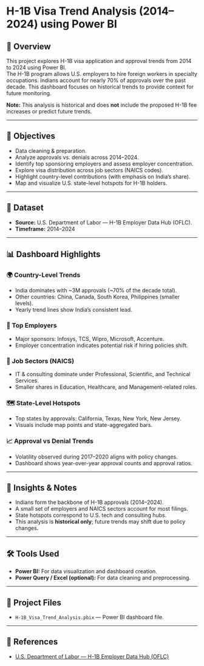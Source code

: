 # H-1B Visa Trend Analysis (2014–2024) using Power BI

## 📌 Overview
This project explores H-1B visa application and approval trends from 2014 to 2024 using Power BI.  
The H-1B program allows U.S. employers to hire foreign workers in specialty occupations. Indians account for nearly 70% of approvals over the past decade. This dashboard focuses on historical trends to provide context for future monitoring.  

**Note:** This analysis is historical and does **not** include the proposed H-1B fee increases or predict future trends.

---

## 🎯 Objectives
- Data cleaning & preparation.
- Analyze approvals vs. denials across 2014–2024.  
- Identify top sponsoring employers and assess employer concentration.  
- Explore visa distribution across job sectors (NAICS codes).  
- Highlight country-level contributions (with emphasis on India’s share).  
- Map and visualize U.S. state-level hotspots for H-1B holders.

---

## 📂 Dataset
- **Source:** U.S. Department of Labor — H-1B Employer Data Hub (OFLC).  
- **Timeframe:** 2014–2024

---

## 📊 Dashboard Highlights

### 🌍 Country-Level Trends
- India dominates with ~3M approvals (~70% of the decade total).  
- Other countries: China, Canada, South Korea, Philippines (smaller levels).  
- Yearly trend lines show India’s consistent lead.

### 🏢 Top Employers
- Major sponsors: Infosys, TCS, Wipro, Microsoft, Accenture.  
- Employer concentration indicates potential risk if hiring policies shift.

### 💼 Job Sectors (NAICS)
- IT & consulting dominate under Professional, Scientific, and Technical Services.  
- Smaller shares in Education, Healthcare, and Management-related roles.

### 🗺️ State-Level Hotspots
- Top states by approvals: California, Texas, New York, New Jersey.  
- Visuals include map points and state-aggregated bars.

### 📈 Approval vs Denial Trends
- Volatility observed during 2017–2020 aligns with policy changes.  
- Dashboard shows year-over-year approval counts and approval ratios.

---

## 🔑 Insights & Notes
- Indians form the backbone of H-1B approvals (2014–2024).  
- A small set of employers and NAICS sectors account for most filings.  
- State hotspots correspond to U.S. tech and consulting hubs.  
- This analysis is **historical only**; future trends may shift due to policy changes.

---

## 🛠️ Tools Used
- **Power BI:** For data visualization and dashboard creation.  
- **Power Query / Excel (optional):** For data cleaning and preprocessing.  

---

## 📂 Project Files
- `H-1B_Visa_Trend_Analysis.pbix` — Power BI dashboard file.

---

## 📌 References
- [U.S. Department of Labor — H-1B Employer Data Hub (OFLC)](https://www.dol.gov/agencies/eta/foreign-labor/h-1b)

